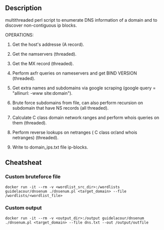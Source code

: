 ## Description

multithreaded perl script to enumerate DNS information of a domain
and to discover non-contiguous ip blocks.

OPERATIONS:

1) Get the host's addresse (A record).

2) Get the namservers (threaded).

3) Get the MX record (threaded).

4) Perform axfr queries on nameservers and get BIND VERSION (threaded).

5) Get extra names and subdomains via google scraping
    (google query = "allinurl: -www site:domain").

6) Brute force subdomains from file, can also perform recursion
    on subdomain that have NS records (all threaded).

7) Calculate C class domain network ranges and perform whois
    queries on them (threaded).

8) Perform reverse lookups on netranges
    ( C class or/and whois netranges) (threaded).

9) Write to domain_ips.txt file ip-blocks.


## Cheatsheat 
### Custom bruteforce file
```
docker run -it --rm -v <wordlist_src_dir>:/wordlists guidelacour/dnsenum ./dnsenum.pl <target_domain> --file /wordlists/<wordlist_file>
```

### Custom output
```
docker run -it --rm -v <output_dir>:/output guidelacour/dnsenum ./dnsenum.pl <target_domain> --file dns.txt --out /output/outfile
```